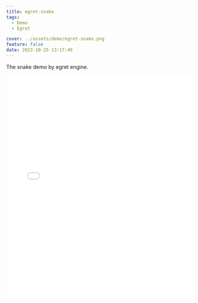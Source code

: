 ```yaml
---
title: egret-snake
tags:
  - Demo
  - Egret

cover: ../assets/demo/egret-snake.png
feature: false
date: 2023-10-25 13:17:49
---
```

The snake demo by egret engine.
<iframe
width=100%
height=600
src='../assets/demo/egret-snake/index.html'
frameborder=0
></iframe>